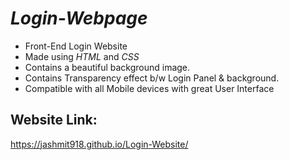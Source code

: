 # *Login-Webpage*
- Front-End Login Website
- Made using *HTML* and *CSS*
- Contains a beautiful background image.
- Contains Transparency effect b/w Login Panel & background.
- Compatible with all Mobile devices with great User Interface

## Website Link:
https://jashmit918.github.io/Login-Website/
